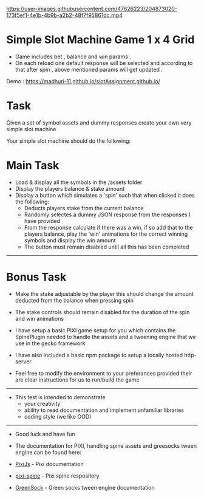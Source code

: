 

https://user-images.githubusercontent.com/47626223/204873020-173f5ef1-4e1b-4b9b-a2b2-48f7f95861dc.mp4

# Simple Slot Machine Game 1 x 4 Grid 
 - Game includes bet , balance and win params . 
 - On each reload one default response will be selected and according to that after spin , above mentioned params will get updated . 

 Demo : https://madhuri-11.github.io/slotAssignment.github.io/

# Task #

Given a set of symbol assets and dummy responses create your own very simple slot machine

Your simple slot machine should do the following:

# Main Task #
* Load & display all the symbols in the /assets folder
* Display the players balance & stake amount
* Display a button which simulates a 'spin' such that when clicked it does the following:
	* Deducts players stake from the current balance
	* Randomly selectes a dummy JSON response from the responses I have provided
	* From the response calculate if there was a win, if so add that to the players balance, play the 'win' animations for the correct winning symbols and display the win amount
	* The button must remain disabled until all this has been completed
---

# Bonus Task #
* Make the stake adjustable by the player this should change the amount deducted from the balance when pressing spin
* The stake controls should remain disabled for the duration of the spin and win animations  



* I have setup a basic PIXI game setup for you which contains the SpinePlugin needed to handle the assets and a tweening engine that we use in the gecko framework
* I have also included a basic npm package to setup a locally hosted http-server
* Feel free to modify the environment to your preferances provided their are clear instructions for us to run/build the game  
  
---

* This test is intended to demonstrate
	* your creativity
	* ability to read documentation and implement unfamiliar libraries
	* coding style (we like OOD)   
	
---

* Good luck and have fun 

* The documentation for PIXI, handling spine assets and greesocks tween engine can be found here:
* [PixiJs](https://pixijs.io/examples/#/demos-basic) - Pixi documentation
* [pixi-spine](https://github.com/pixijs/spine/tree/pixi5-spine3.7) - Pixi spine respository
* [GreenSock](https://greensock.com/docs/) - Green socks tween engine documentation

